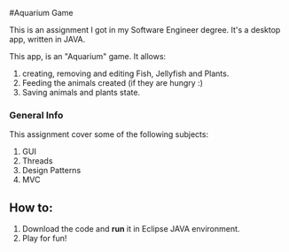 #Aquarium Game

This is an assignment I got in my Software Engineer degree. It's a desktop app, written in JAVA. 

This app, is an "Aquarium" game. It allows:
1. creating, removing and editing Fish, Jellyfish and Plants.
2. Feeding the animals created (if they are hungry :)
3. Saving animals and plants state.

### General Info
This assignment cover some of the following subjects:
1. GUI
2. Threads
3. Design Patterns
4. MVC

## How to:
1. Download the code and **run** it in Eclipse JAVA environment.
2. Play for fun!
